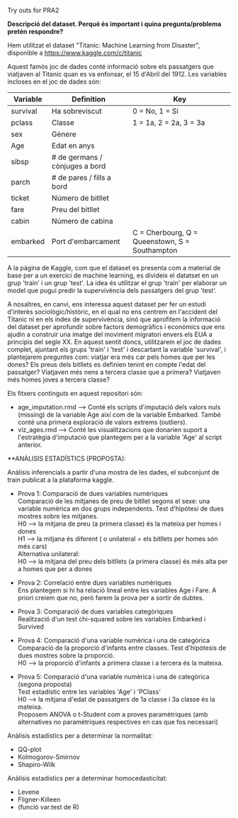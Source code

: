 Try outs for PRA2

**Descripció del dataset. Perquè és important i quina pregunta/problema pretén
respondre?**

Hem utilitzat el dataset "Titanic: Machine Learning from Disaster", disponible a https://www.kaggle.com/c/titanic

Aquest famós joc de dades conté informació sobre els passatgers que viatjaven al Titanic quan es va enfonsar, el 15 d'Abril del 1912. Les variables incloses en el joc de dades són:


| **Variable** | **Definition**                  | **Key**                                        |
|--------------|---------------------------------|------------------------------------------------|
| survival     | Ha sobreviscut                  | 0 = No, 1 = Sí                                 |
| pclass       | Classe                          | 1 = 1a, 2 = 2a, 3 = 3a                         |
| sex          | Gènere                          |                                                |
| Age          | Edat en anys                    |                                                |
| sibsp        | \# de germans / cònjuges a bord |                                                |
| parch        | \# de pares / fills a bord      |                                                |
| ticket       | Número de bitllet               |                                                |
| fare         | Preu del bitllet                |                                                |
| cabin        | Número de cabina                |                                                |
| embarked     | Port d'embarcament              | C = Cherbourg, Q = Queenstown, S = Southampton |


A la pàgina de Kaggle, com que el dataset es presenta com a material de base per a un exercici de machine learning, es divideix el datatset en un grup 'train' i un grup 'test'. La idea és utilitzar el grup 'train' per elaborar un model que pugui predir la supervivència dels passatgers del grup 'test'.

A nosaltres, en canvi, ens interessa aquest dataset per fer un estudi d'interès sociològic/històric, en el qual no ens centrem en l'accident del Titanic ni en els índex de supervivència, sinó que aprofitem la informació del dataset per aprofundir sobre factors demogràfics i econòmics que ens ajudin a construir una imatge del moviment migratori envers els EUA a principis del segle XX. En aquest sentit doncs, utilitzarem el joc de dades complet, ajuntant els grups 'train' i 'test' i descartant la variable 'survival', i plantejarem preguntes com: viatjar era més car pels homes que per les dones? Els preus dels bitllets es definien tenint en compte l'edat del passatger? Viatjaven més nens a tercera classe que a primera? Viatjaven més homes joves a tercera classe?   




Els fitxers continguts en aquest repositori són:  

* age_imputation.rmd --> Conté els scripts d'imputació dels valors nuls (missing) de la variable Age així com de la variable Embarked. També conté una primera exploració de valors extrems (outliers).  
* viz_ages.rmd --> Conté les visualitzacions que donarien suport a l'estratègia d'imputació que plantegem per a la variable 'Age' al script anterior.  


**ANÀLISIS ESTADÍSTICS (PROPOSTA):  

Anàlisis inferencials a partir d'una mostra de les dades, el subconjunt de train publicat a la plataforma kaggle.  

* Prova 1: Comparació de dues variables numèriques  
           Comparació de les mitjanes de preu de bitllet segons el sexe: una variable numèrica en dos grups independents. Test d'hipòtesi de dues mostres sobre les mitjanes.  
           H0 --> la mitjana de preu (a primera classe) és la mateixa per homes i dones  
           H1 --> la mitjana és diferent ( o unilateral = els bitllets per homes són més cars)  
           Alternativa unilateral:  
           H0 --> la mitjana del preu dels bitllets (a primera classe) és més alta per a homes que per a dones  

* Prova 2: Correlació entre dues variables numèriques  
           Ens plantegem si hi ha relació lineal entre les variables Age i Fare. A priori creiem que no, però farem la prova per a sortir de dubtes.  
           
* Prova 3: Comparació de dues variables categòriques  
           Realització d'un test chi-squared sobre les variables Embarked i Survived  
           
* Prova 4: Comparació d'una variable numèrica i una de categòrica  
           Comparació de la proporció d'infants entre classes. Test d'hipòtesis de dues mostres sobre la proporció.  
           H0 --> la proporció d'infants a primera classe i a tercera és la mateixa.  
           
* Prova 5: Comparació d'una variable numèrica i una de categòrica (segona proposta)  
           Test estadístic entre les variables 'Age' i 'PClass'  
           H0 --> la mitjana d'edat de passatgers de 1a classe i 3a classe és la mateixa.  
           Proposem ANOVA o t-Student com a proves paramètriques (amb alternatives no paramètriques respectives en cas que fos necessari)  

Anàlisis estadístics per a determinar la normalitat:  
* QQ-plot  
* Kolmogorov-Smirnov  
* Shapiro-Wilk  

Anàlisis estadístics per a determinar homocedasticitat:  
* Levene  
* Fligner-Killeen  
* (funció var.test de R)  
